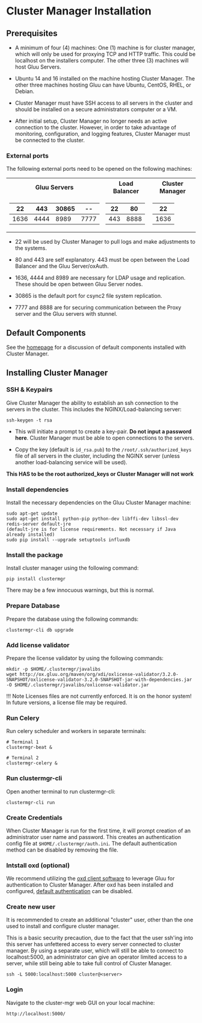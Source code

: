 # Cluster Manager Installation

## Prerequisites

- A minimum of four (4) machines: One (1) machine is for cluster manager, which will only be used for proxying TCP and HTTP traffic. This could be localhost on the installers computer. The other three (3) machines will host Gluu Servers. 

- Ubuntu 14 and 16 installed on the machine hosting Cluster Manager. The other three machines hosting Gluu can have Ubuntu, CentOS, RHEL, or Debian.

- Cluster Manager must have SSH access to all servers in the cluster and should be installed on a secure administrators computer or a VM. 

- After initial setup, Cluster Manager no longer needs an active connection to the cluster. However, in order to take advantage of monitoring, configuration, and logging features, Cluster Manager must be connected to the cluster. 

### External ports

The following external ports need to be opened on the following machines:

<table>
  <tr><th> Gluu Servers </th><th> Load Balancer </th> <th> Cluster Manager </th></tr>
<tr><td>

|22| 443|30865| -- |
|--| -- | -- | -- |
|1636| 4444 | 8989 | 7777|

</td><td>

|22| 80 |
|--|--|
|443 | 8888 |

</td>

</td><td>

|22|
|--|
|1636|

</td></tr> 

</table>

- 22 will be used by Cluster Manager to pull logs and make adjustments to the systems. 

- 80 and 443 are self explanatory. 443 must be open between the Load Balancer and the Gluu Server/oxAuth. 

- 1636, 4444 and 8989 are necessary for LDAP usage and replication. These should be open between Gluu Server nodes.

- 30865 is the default port for csync2 file system replication.

- 7777 and 8888 are for securing communication between the Proxy server and the Gluu servers with stunnel.

## Default Components
See the [homepage](../index.md#default-components) for a discussion of default components installed with Cluster Manager. 

## Installing Cluster Manager

### SSH & Keypairs

Give Cluster Manager the ability to establish an ssh connection to the servers in the cluster. This includes the NGINX/Load-balancing server:

`ssh-keygen -t rsa`

- This will initiate a prompt to create a key-pair. **Do not input a password here**. Cluster Manager must be able to open connections to the servers.

- Copy the key (default is `id_rsa.pub`) to the `/root/.ssh/authorized_keys` file of all servers in the cluster, including the NGINX server (unless another load-balancing service will be used).

**This HAS to be the root authorized_keys or Cluster Manager will not work**

### Install dependencies  

Install the necessary dependencies on the Gluu Cluster Manager machine:

```
sudo apt-get update
sudo apt-get install python-pip python-dev libffi-dev libssl-dev redis-server default-jre
(default-jre is for license requirements. Not necessary if Java already installed)
sudo pip install --upgrade setuptools influxdb
```

### Install the package

Install cluster manager using the following command:

```
pip install clustermgr
```

There may be a few innocuous warnings, but this is normal.

### Prepare Database

Prepare the database using the following commands:

```
clustermgr-cli db upgrade
```

### Add license validator 

Prepare the license validator by using the following commands:

```
mkdir -p $HOME/.clustermgr/javalibs
wget http://ox.gluu.org/maven/org/xdi/oxlicense-validator/3.2.0-SNAPSHOT/oxlicense-validator-3.2.0-SNAPSHOT-jar-with-dependencies.jar -O $HOME/.clustermgr/javalibs/oxlicense-validator.jar
```

!!! Note
    Licenses files are not currently enforced. It is on the honor system! In future versions, a license file may be required.  

### Run Celery

Run celery scheduler and workers in separate terminals:

```
# Terminal 1
clustermgr-beat &

# Terminal 2
clustermgr-celery &
```

### Run clustermgr-cli

Open another terminal to run clustermgr-cli:

```
clustermgr-cli run
```

### Create Credentials

When Cluster Manager is run for the first time, it will prompt creation of an administrator user name and password. This creates an authentication config file at `$HOME/.clustermgr/auth.ini`. The default authentication method can be disabled by removing the file.

### Intstall oxd (optional)

We recommend utilizing the [oxd client software](https://github.com/GluuFederation/cluster-mgr/wiki/User-Authentication#using-oxd-and-gluu-server) to leverage Gluu for authentication to Cluster Manager.  After oxd has been installed and configured, [default authentication](https://github.com/GluuFederation/cluster-mgr/wiki/User-Authentication#using-default-admin-user) can be disabled. 

### Create new user
It is recommended to create an additional "cluster" user, other than the one used to install and configure cluster manager. 

This is a basic security precaution, due to the fact that the user ssh'ing into this server has unfettered access to every server connected to cluster manager. By using a separate user, which will still be able to connect to localhost:5000, an administrator can give an operator limited access to a server, while still being able to take full control of Cluster Manager. 

```
ssh -L 5000:localhost:5000 cluster@<server>
```

### Login

Navigate to the cluster-mgr web GUI on your local machine:

```
http://localhost:5000/
```
